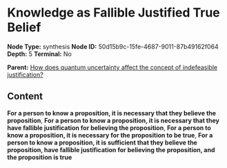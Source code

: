# Knowledge as Fallible Justified True Belief

**Node Type:** synthesis
**Node ID:** 50d15b9c-15fe-4687-9011-87b49162f064
**Depth:** 5
**Terminal:** No

**Parent:** [How does quantum uncertainty affect the concept of indefeasible justification?](how-does-quantum-uncertainty-affect-the-concept-of-indefeasible-justification-antithesis-0161633b-92b8-4990-b5fa-edbddaf2b4f0.md)

## Content

**For a person to know a proposition, it is necessary that they believe the proposition**, **For a person to know a proposition, it is necessary that they have fallible justification for believing the proposition**, **For a person to know a proposition, it is necessary for the proposition to be true**, **For a person to know a proposition, it is sufficient that they believe the proposition, have fallible justification for believing the proposition, and the proposition is true**
